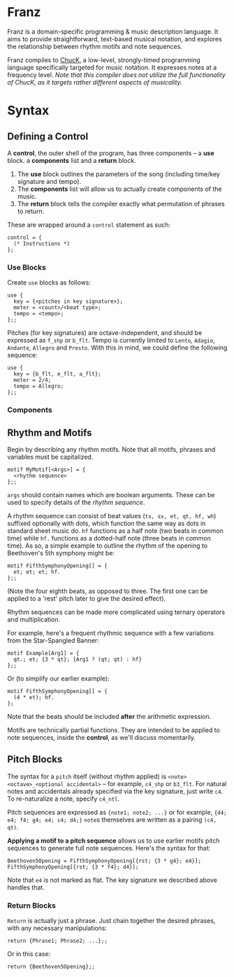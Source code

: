 # Franz

Franz is a domain-specific programming & music description language. It aims to provide straightforward, text-based musical notation, and explores the relationship between rhythm motifs and note sequences.

Franz compiles to [ChucK](https://chuck.stanford.edu/), a low-level, strongly-timed programming language specifically targeted for music notation. It expresses notes at a frequency level. _Note that this compiler does not utilize the full functionality of ChucK, as it targets rather different aspects of musicality._

# Syntax

## Defining a Control

A **control**, the outer shell of the program, has three components – a **use** block. a **components** list and a **return** block.

1) The **use** block outlines the parameters of the song (including time/key signature and tempo).
2) The **components** list will allow us to actually create components of the music.
3) The **return** block tells the compiler exactly what permutation of phrases to return.

These are wrapped around a `control` statement as such:

```
control = {
  (* Instructions *)
};
```

### Use Blocks

Create `use` blocks as follows:

```
use {
  key = {<pitches in key signature>};
  meter = <count>/<beat type>;
  tempo = <tempo>;
};;
```

Pitches (for key signatures) are octave-independent, and should be expressed as `f_shp` or `b_flt`. Tempo is currently limited to `Lento`, `Adagio`, `Andante`, `Allegro` and `Presto`. With this in mind, we could define the following sequence:

```
use {
  key = {b_flt, e_flt, a_flt};
  meter = 2/4;
  tempo = Allegro;
};;
```

### Components

## Rhythm and Motifs 
Begin by describing any rhythm motifs. Note that all motifs, phrases and variables must be capitalized.

```
motif MyMotif[<Args>] = {
  <rhythm sequence>
};;
```

`args` should contain names which are boolean arguments. These can be used to specify details of the _rhythm sequence_.

A rhythm sequence can consist of beat values (`ts, sx, et, qt, hf, wh`) suffixed optionally with dots, which function the same way as dots in standard sheet music do. `hf` functions as a half note (two beats in common time) while `hf.` functions as a dotted-half note (three beats in common time). As so, a simple example to outline the rhythm of the opening to Beethoven's 5th symphony might be:

```
motif FifthSymphonyOpening[] = {
  et; et; et; hf.
};;
```

(Note the four eighth beats, as opposed to three. The first one can be applied to a 'rest' pitch later to give the desired effect).

Rhythm sequences can be made more complicated using ternary operators and multiplication.

For example, here's a frequent rhythmic sequence with a few variations from the Star-Spangled Banner:

```
motif Example[Arg1] = {
  qt.; et; {3 * qt}; {Arg1 ? (qt; qt) : hf}
};;
```

Or (to simplify our earlier example):

```
motif FifthSymphonyOpening[] = {
  (4 * et); hf.
};
```

Note that the beats should be included **after** the arithmetic expression.

Motifs are technically partial functions. They are intended to be applied to note sequences, inside the **control**, as we'll discuss momentarily.

## Pitch Blocks

The syntax for a `pitch` itself (without rhythm applied) is `<note><octave>_<optional accidental>` – for example, `c4_shp` or `b3_flt`. For natural notes and accidentals already specified via the key signature, just write `c4`. To re-naturalize a note, specify `c4_ntl`.

Pitch sequences are expressed as `{note1; note2; ...}` or for example, `{d4; e4; f4; g4; e4; c4; d4;}` `note`s themselves are written as a pairing `(c4, qt)`.

**Applying a motif to a pitch sequence** allows us to use earlier motifs pitch sequences to generate full note sequences. Here's the syntax for that:

```
Beethoven5Opening = FifthSymphonyOpening[{rst; {3 * g4}; e4}]; FifthSymphonyOpening[{rst; {3 * f4}; d4}];
```

Note that `e4` is not marked as flat. The key signature we described above handles that.

### Return Blocks

`Return` is actually just a phrase. Just chain together the desired phrases, with any necessary manipulations:

```
return {Phrase1; Phrase2; ...};;
```

Or in this case:

```return {Beethoven5Opening};;```